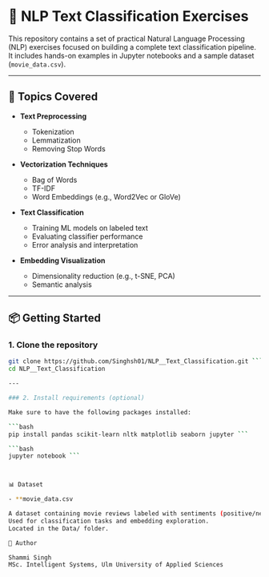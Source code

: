 # 🧠 NLP Text Classification Exercises

This repository contains a set of practical Natural Language Processing (NLP) exercises focused on building a complete text classification pipeline. It includes hands-on examples in Jupyter notebooks and a sample dataset (`movie_data.csv`).

---

## 🚀 Topics Covered

- **Text Preprocessing**
  - Tokenization
  - Lemmatization
  - Removing Stop Words

- **Vectorization Techniques**
  - Bag of Words
  - TF-IDF
  - Word Embeddings (e.g., Word2Vec or GloVe)

- **Text Classification**
  - Training ML models on labeled text
  - Evaluating classifier performance
  - Error analysis and interpretation

- **Embedding Visualization**
  - Dimensionality reduction (e.g., t-SNE, PCA)
  - Semantic analysis

---

## 📦 Getting Started

### 1. Clone the repository

```bash
git clone https://github.com/Singhsh01/NLP__Text_Classification.git ```
cd NLP__Text_Classification

---

### 2. Install requirements (optional)

Make sure to have the following packages installed:

```bash
pip install pandas scikit-learn nltk matplotlib seaborn jupyter ```

```bash
jupyter notebook ```



📊 Dataset

- **movie_data.csv

A dataset containing movie reviews labeled with sentiments (positive/negative).
Used for classification tasks and embedding exploration.
Located in the Data/ folder.

📌 Author

Shammi Singh
MSc. Intelligent Systems, Ulm University of Applied Sciences
